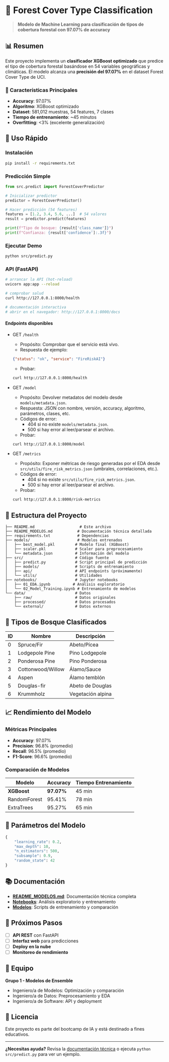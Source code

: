 # 🌲 Forest Cover Type Classification

> **Modelo de Machine Learning para clasificación de tipos de cobertura forestal con 97.07% de accuracy**

## 📊 Resumen

Este proyecto implementa un **clasificador XGBoost optimizado** que predice el tipo de cobertura forestal basándose en 54 variables geográficas y climáticas. El modelo alcanza una **precisión del 97.07%** en el dataset Forest Cover Type de UCI.

### 🎯 Características Principales
- **Accuracy**: 97.07%
- **Algoritmo**: XGBoost optimizado
- **Dataset**: 581,012 muestras, 54 features, 7 clases
- **Tiempo de entrenamiento**: ~45 minutos
- **Overfitting**: <3% (excelente generalización)

## 🚀 Uso Rápido

### Instalación
```bash
pip install -r requirements.txt
```

### Predicción Simple
```python
from src.predict import ForestCoverPredictor

# Inicializar predictor
predictor = ForestCoverPredictor()

# Hacer predicción (54 features)
features = [1.2, 3.4, 5.6, ...]  # 54 valores
result = predictor.predict(features)

print(f"Tipo de bosque: {result['class_name']}")
print(f"Confianza: {result['confidence']:.3f}")
```

### Ejecutar Demo
```bash
python src/predict.py
```

### API (FastAPI)
```bash
# arrancar la API (hot-reload)
uvicorn app:app --reload

# comprobar salud
curl http://127.0.0.1:8000/health

# documentación interactiva
# abrir en el navegador: http://127.0.0.1:8000/docs
```

#### Endpoints disponibles

- GET `/health`
  - Propósito: Comprobar que el servicio está vivo.
  - Respuesta de ejemplo:
  ```json
  {"status": "ok", "service": "FireRiskAI"}
  ```
  - Probar:
  ```bash
  curl http://127.0.0.1:8000/health
  ```

- GET `/model`
  - Propósito: Devolver metadatos del modelo desde `models/metadata.json`.
  - Respuesta: JSON con nombre, versión, accuracy, algoritmo, parámetros, clases, etc.
  - Códigos de error:
    - 404 si no existe `models/metadata.json`.
    - 500 si hay error al leer/parsear el archivo.
  - Probar:
  ```bash
  curl http://127.0.0.1:8000/model
  ```

- GET `/metrics`
  - Propósito: Exponer métricas de riesgo generadas por el EDA desde `src/utils/fire_risk_metrics.json` (umbrales, correlaciones, etc.).
  - Códigos de error:
    - 404 si no existe `src/utils/fire_risk_metrics.json`.
    - 500 si hay error al leer/parsear el archivo.
  - Probar:
  ```bash
  curl http://127.0.0.1:8000/risk-metrics
  ```

## 📁 Estructura del Proyecto

```
├── README.md                    # Este archivo
├── README_MODELOS.md           # Documentación técnica detallada
├── requirements.txt            # Dependencias
├── models/                     # Modelos entrenados
│   ├── best_model.pkl         # Modelo final (XGBoost)
│   ├── scaler.pkl             # Scaler para preprocesamiento
│   └── metadata.json          # Información del modelo
├── src/                       # Código fuente
│   ├── predict.py             # Script principal de predicción
│   ├── models/                # Scripts de entrenamiento
│   ├── api/                   # API endpoints (próximamente)
│   └── utils/                 # Utilidades
├── notebooks/                 # Jupyter notebooks
│   ├── 01_EDA.ipynb          # Análisis exploratorio
│   └── 02_Model_Training.ipynb # Entrenamiento de modelos
└── data/                      # Datos
    ├── raw/                   # Datos originales
    ├── processed/             # Datos procesados
    └── external/              # Datos externos
```

## 🎯 Tipos de Bosque Clasificados

| ID | Nombre | Descripción |
|----|--------|-------------|
| 0 | Spruce/Fir | Abeto/Pícea |
| 1 | Lodgepole Pine | Pino Lodgepole |
| 2 | Ponderosa Pine | Pino Ponderosa |
| 3 | Cottonwood/Willow | Álamo/Sauce |
| 4 | Aspen | Álamo temblón |
| 5 | Douglas-fir | Abeto de Douglas |
| 6 | Krummholz | Vegetación alpina |

## 📈 Rendimiento del Modelo

### Métricas Principales
- **Accuracy**: 97.07%
- **Precision**: 96.8% (promedio)
- **Recall**: 96.5% (promedio)
- **F1-Score**: 96.6% (promedio)

### Comparación de Modelos
| Modelo | Accuracy | Tiempo Entrenamiento |
|--------|----------|---------------------|
| **XGBoost** | **97.07%** | 45 min |
| RandomForest | 95.41% | 78 min |
| ExtraTrees | 95.27% | 65 min |

## 🔧 Parámetros del Modelo

```python
{
    "learning_rate": 0.2,
    "max_depth": 10,
    "n_estimators": 500,
    "subsample": 0.9,
    "random_state": 42
}
```

## 📚 Documentación

- **[README_MODELOS.md](README_MODELOS.md)**: Documentación técnica completa
- **[Notebooks](notebooks/)**: Análisis exploratorio y entrenamiento
- **[Modelos](src/models/)**: Scripts de entrenamiento y comparación

## 🚀 Próximos Pasos

- [ ] **API REST** con FastAPI
- [ ] **Interfaz web** para predicciones
- [ ] **Deploy en la nube**
- [ ] **Monitoreo de rendimiento**

## 👥 Equipo

**Grupo 1 - Modelos de Ensemble**
- Ingeniero/a de Modelos: Optimización y comparación
- Ingeniero/a de Datos: Preprocesamiento y EDA  
- Ingeniero/a de Software: API y deployment

## 📄 Licencia

Este proyecto es parte del bootcamp de IA y está destinado a fines educativos.

---

**¿Necesitas ayuda?** Revisa la [documentación técnica](README_MODELOS.md) o ejecuta `python src/predict.py` para ver un ejemplo.
